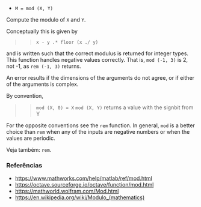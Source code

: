 * `M = mod (X, Y)`

Compute the modulo of `X` and `Y`.

Conceptually this is given by

>> `x - y .* floor (x ./ y)`

and is written such that the correct modulus is returned for
integer types.  This function handles negative values correctly.
That is, `mod (-1, 3)` is 2, not -1, as `rem (-1, 3)` returns.

An error results if the dimensions of the arguments do not agree,
or if either of the arguments is complex.

By convention,

>> `mod (X, 0) = X`
>> `mod (X, Y)`      returns a value with the signbit from Y

For the opposite conventions see the `rem` function.  In general,
`mod` is a better choice than `rem` when any of the inputs are
negative numbers or when the values are periodic.

Veja também: `rem`.

### Referências

* https://www.mathworks.com/help/matlab/ref/mod.html
* https://octave.sourceforge.io/octave/function/mod.html
* https://mathworld.wolfram.com/Mod.html
* https://en.wikipedia.org/wiki/Modulo_(mathematics)
